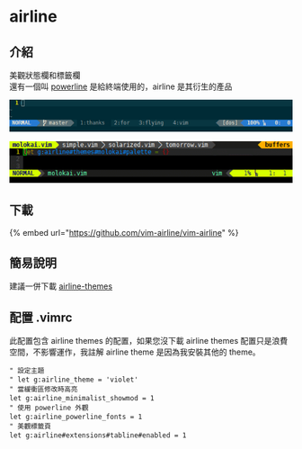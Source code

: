 # airline

## 介紹

美觀狀態欄和標籤欄  
還有一個叫 [powerline](../../../../zhong-duan/cha-jian-tui-jian/wai-guan/powerline.md) 是給終端使用的，airline 是其衍生的產品

![demo](../../../../.gitbook/assets/demo.gif)

![tab](../../../../.gitbook/assets/68747470733a2f2f662e636c6f75642e6769746875622e636f6d2f6173736574732f3330363530322f313037323632332f34.gif)

## 下載

{% embed url="https://github.com/vim-airline/vim-airline" %}

## 簡易說明

建議一併下載 [airline-themes](airline-themes.md)

## 配置 .vimrc

此配置包含 airline themes 的配置，如果您沒下載 airline themes 配置只是浪費空間，不影響運作，我註解 airline theme 是因為我安裝其他的 theme。

```text
" 設定主題
" let g:airline_theme = 'violet'
" 當緩衝區修改時高亮
let g:airline_minimalist_showmod = 1
" 使用 powerline 外觀
let g:airline_powerline_fonts = 1
" 美觀標籤頁
let g:airline#extensions#tabline#enabled = 1
```

